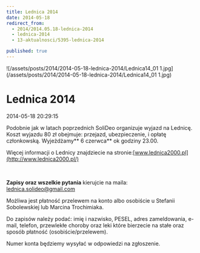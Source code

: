 ```yaml
---
title: Lednica 2014
date: 2014-05-18
redirect_from: 
  - 2014/2014.05.18-lednica-2014
  - lednica-2014
  - 13-aktualnosci/5395-lednica-2014

published: true
---
```



![/assets/posts/2014/2014-05-18-lednica-2014/Lednica14_01 1.jpg](/assets/posts/2014/2014-05-18-lednica-2014/Lednica14_01 1.jpg)

# Lednica 2014

<time>2014-05-18 20:29:15</time>



Podobnie jak w latach poprzednich SoliDeo organizuje wyjazd na Lednicę. Koszt wyjazdu 80 zł obejmuje: przejazd, ubezpieczenie, i opłatę członkowską. Wyjeżdżamy** 6 czerwca** ok godziny 23.00.


Więcej informacji o Lednicy znajdziecie na stronie:[www.lednica2000.pl](http://www.lednica2000.pl/)


 


**Zapisy oraz wszelkie pytania** kierujcie na maila: lednica.solideo@gmail.com


Możliwa jest płatność przelewem na konto albo osobiście u Stefanii Sobolewskiej lub Marcina Trochimiaka.


Do zapisów należy podać: imię i nazwisko, PESEL, adres zameldowania, e-mail, telefon, przewlekłe choroby oraz leki które bierzecie na stałe oraz sposób płatność (osobiście/przelewem).


Numer konta będziemy wysyłać w odpowiedzi na zgłoszenie.


<!--{{json:{"created_date":"2014-05-18 20:29:15","publish_down":"2014-06-08 22:33:14","id":"5395"}}}-->